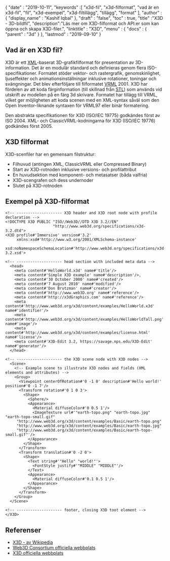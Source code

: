 {
  "date" : "2019-10-11",
  "keywords" :[ "x3d-fil", "x3d-filformat", "vad är en x3d-fil", "fil", "x3d-exempel", "x3d-filtillägg", "tillägg", "format" ],
  "author" : {
    "display_name" : "Kashif Iqbal"
},
  "draft" : "false",
  "toc" : true,
  "title" :"X3D - 3D-bildfil",
  "description":"Läs mer om X3D-filformat och API:er som kan öppna och skapa X3D-filer.",
  "linktitle" : "X3D",
  "menu" : {
    "docs" : {
      "parent" : "3d"
}
},
  "lastmod" : "2019-09-10"
}

## Vad är en X3D fil?
X3D är ett [XML](/sv/web/xml/)-baserat 3D-grafikfilformat för presentation av 3D-information. Det är en modulär standard och definieras genom flera ISO-specifikationer. Formatet stöder vektor- och rastergrafik, genomskinlighet, ljuseffekter och animationsinställningar inklusive rotationer, toningar och svängningar. Det blev efterföljare till filformatet [VRML](/sv/3d/vrml/) 2001. X3D har fördelen av att koda färginformation (till skillnad från [STL](/sv/cad/stl/)) som används vid utskrift av modellen på en färg 3d skrivare. Formatet har tillägg till VRML, vilket ger möjligheten att koda scenen med en XML-syntax såväl som den Open Inventor-liknande syntaxen för VRML97 eller binär formatering.

Den abstrakta specifikationen för X3D (ISO/IEC 19775) godkändes först av ISO 2004. XML- och ClassicVRML-kodningarna för X3D (ISO/IEC 19776) godkändes först 2005.

## X3D filformat

X3D-scenfiler har en gemensam filstruktur:

* Filhuvud (antingen XML, ClassicVRML eller Compressed Binary)
* Start av X3D-rotnoden inklusive versions- och profilattribut
* En huvudsektion med komponent- och metasatser (båda valfria)
* X3D-scengrafen och dess undernoder
* Slutet på X3D-rotnoden

## Exempel på X3D-filformat

```
<!-- -------------------- X3D header and X3D root node with profile declaration -->
<!DOCTYPE X3D PUBLIC "ISO//Web3D//DTD X3D 3.2//EN"
                     "http://www.web3d.org/specifications/x3d-3.2.dtd">
<X3D profile#'Immersive' version#'3.2'
     xmlns:xsd#'http://www.w3.org/2001/XMLSchema-instance'
     xsd:noNamespaceSchemaLocation#'http://www.web3d.org/specifications/x3d-3.2.xsd'>

<!-- -------------------- head section with included meta data -->
  <head>
    <meta content#'HelloWorld.x3d' name#'title'/>
    <meta content#'Simple X3D example' name#'description'/>,
    <meta content#'30 October 2000' name#'created'/>
    <meta content#'7 August 2010' name#'modified'/>
    <meta content#'Don Brutzman' name#'creator'/>
    <meta content#'http://www.web3D.org' name#'reference'/>
    <meta content#'http://x3dGraphics.com' name#'reference'/>
    <meta content#'http://www.web3d.org/x3d/content/examples/HelloWorld.x3d' name#'identifier'/>
    <meta content#'http://www.web3d.org/x3d/content/examples/HelloWorldTall.png' name#'image'/>
    <meta content#'http://www.web3d.org/x3d/content/examples/license.html' name#'license'/>
    <meta content#'X3D-Edit 3.2, https://savage.nps.edu/X3D-Edit' name#'generator'/>
  </head>

<!-- -------------------- the X3D scene node with X3D nodes -->
  <Scene>
    <!-- Example scene to illustrate X3D nodes and fields (XML elements and attributes) -->
    <Group>
      <Viewpoint centerOfRotation#'0 -1 0' description#'Hello world!' position#'0 -1 7'/>
      <Transform rotation#'0 1 0 3'>
        <Shape>
          <Sphere/>
          <Appearance>
            <Material diffuseColor#'0 0.5 1'/>
            <ImageTexture url#'"earth-topo.png" "earth-topo.jpg" "earth-topo-small.gif"
     "http://www.web3d.org/x3d/content/examples/Basic/earth-topo.png"
     "http://www.web3d.org/x3d/content/examples/Basic/earth-topo.jpg"
     "http://www.web3d.org/x3d/content/examples/Basic/earth-topo-small.gif"'/>
          </Appearance>
        </Shape>
      </Transform>
      <Transform translation#'0 -2 0'>
        <Shape>
          <Text string#'"Hello" "world!"'>
            <FontStyle justify#'"MIDDLE" "MIDDLE"'/>
          </Text>
          <Appearance>
            <Material diffuseColor#'0.1 0.5 1'/>
          </Appearance>
        </Shape>
      </Transform>
    </Group>
  </Scene>

<!-- -------------------- footer, closing X3D toot element -->
</X3D>
```

## Referenser ##

* [X3D - av Wikipedia](https://en.wikipedia.org/wiki/X3D)
* [Web3D Consortium officiella webbplats](https://www.web3d.org/)
* [X3D officiella webbplats](https://www.web3d.org/x3d/what-x3d)

